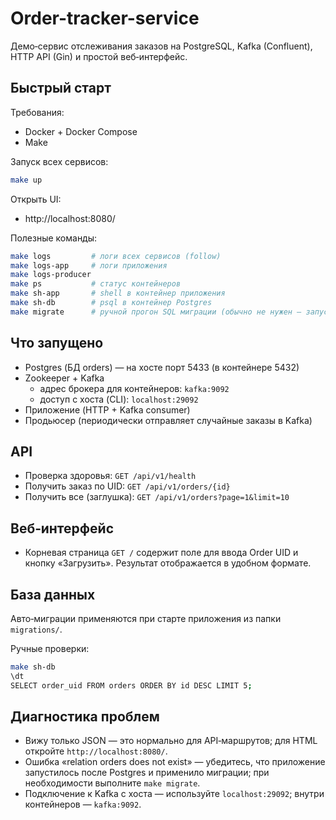 # Order-tracker-service

Демо‑сервис отслеживания заказов на PostgreSQL, Kafka (Confluent), HTTP API (Gin) и простой веб‑интерфейс.

## Быстрый старт

Требования:
- Docker + Docker Compose
- Make

Запуск всех сервисов:
```bash
make up
```

Открыть UI:
- http://localhost:8080/

Полезные команды:
```bash
make logs         # логи всех сервисов (follow)
make logs-app     # логи приложения
make logs-producer
make ps           # статус контейнеров
make sh-app       # shell в контейнер приложения
make sh-db        # psql в контейнер Postgres
make migrate      # ручной прогон SQL миграции (обычно не нужен — запускается при старте app)
```

## Что запущено

- Postgres (БД orders) — на хосте порт 5433 (в контейнере 5432)
- Zookeeper + Kafka
  - адрес брокера для контейнеров: `kafka:9092`
  - доступ с хоста (CLI): `localhost:29092`
- Приложение (HTTP + Kafka consumer)
- Продьюсер (периодически отправляет случайные заказы в Kafka)

## API

- Проверка здоровья: `GET /api/v1/health`
- Получить заказ по UID: `GET /api/v1/orders/{id}`
- Получить все (заглушка): `GET /api/v1/orders?page=1&limit=10`

## Веб‑интерфейс

- Корневая страница `GET /` содержит поле для ввода Order UID и кнопку «Загрузить». Результат отображается в удобном формате.

## База данных

Авто‑миграции применяются при старте приложения из папки `migrations/`.

Ручные проверки:
```bash
make sh-db
\dt
SELECT order_uid FROM orders ORDER BY id DESC LIMIT 5;
```

## Диагностика проблем

- Вижу только JSON — это нормально для API‑маршрутов; для HTML откройте `http://localhost:8080/`.
- Ошибка «relation orders does not exist» — убедитесь, что приложение запустилось после Postgres и применило миграции; при необходимости выполните `make migrate`.
- Подключение к Kafka с хоста — используйте `localhost:29092`; внутри контейнеров — `kafka:9092`.